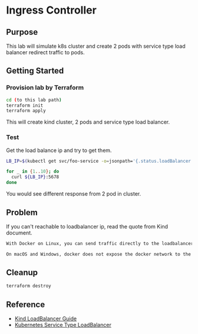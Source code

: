 # Ingress Controller

## Purpose

This lab will simulate k8s cluster and create 2 pods with service type load balancer redirect traffic to pods.

## Getting Started

### Provision lab by Terraform

```sh
cd (to this lab path)
terraform init
terraform apply
```

This will create kind cluster, 2 pods and service type load balancer.

### Test

Get the load balance ip and try to get them.

```sh
LB_IP=$(kubectl get svc/foo-service -o=jsonpath='{.status.loadBalancer.ingress[0].ip}')

for _ in {1..10}; do
  curl ${LB_IP}:5678
done
```

You would see different response from 2 pod in cluster.

## Problem

If you can't reachable to loadbalancer ip, read the quote from Kind document.

```txt
With Docker on Linux, you can send traffic directly to the loadbalancer's external IP if the IP space is within the docker IP space.

On macOS and Windows, docker does not expose the docker network to the host. Because of this limitation, containers (including kind nodes) are only reachable from the host via port-forwards, however other containers/pods can reach other things running in docker including loadbalancers. You may want to check out the Ingress Guide as a cross-platform workaround. You can also expose pods and services using extra port mappings as shown in the extra port mappings section of the Configuration Guide.
```

## Cleanup

```sh
terraform destroy
```

## Reference

- [Kind LoadBalancer Guide](https://kind.sigs.k8s.io/docs/user/loadbalancer/)
- [Kubernetes Service Type LoadBalancer](https://kubernetes.io/docs/concepts/services-networking/service/#loadbalancer)
